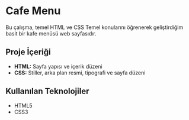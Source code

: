 # Cafe Menu

Bu çalışma, temel HTML ve CSS Temel konularını öğrenerek geliştirdiğim basit bir kafe menüsü web sayfasıdır.

## Proje İçeriği
- **HTML:** Sayfa yapısı ve içerik düzeni
- **CSS:** Stiller, arka plan resmi, tipografi ve sayfa düzeni

## Kullanılan Teknolojiler
- HTML5
- CSS3


